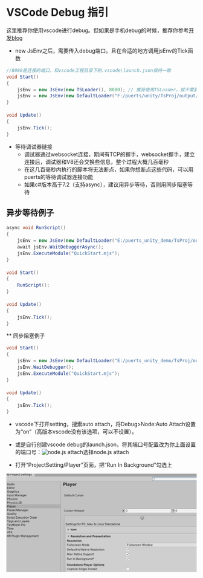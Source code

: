 # VSCode Debug 指引

这里推荐你使用vscode进行debug。但如果是手机debug的时候，推荐你参考[开发blog](https://zhuanlan.zhihu.com/p/359598262)

* new JsEnv之后，需要传入debug端口。且在合适的地方调用jsEnv的Tick函数

```csharp
//8080是连接的端口，和vscode工程目录下的.vscode\launch.json保持一致
void Start()
{
    jsEnv = new JsEnv(new TSLoader(), 8080); // 推荐使用TSLoader，就不需要你手动指定JS输出目录
    jsEnv = new JsEnv(new DefaultLoader("F:/puerts/unity/TsProj/output/"), 8080); // 使用DefaultLoader时需要手动指定你的JS输出目录。
}

void Update()
{
    jsEnv.Tick();
}
```

* 等待调试器链接
  - 调试器通过websocket连接，期间有TCP的握手，websocket握手，建立连接后，调试器和V8还会交换些信息，整个过程大概几百毫秒
  - 在这几百毫秒内执行的脚本将无法断点，如果你想断点这些代码，可以用puerts的等待调试器连接功能
  - 如果c#版本高于7.2（支持async），建议用异步等待，否则用同步阻塞等待
  
  
## 异步等待例子 

```csharp
async void RunScript()
{
    jsEnv = new JsEnv(new DefaultLoader("E:/puerts_unity_demo/TsProj/output/"), 8080);
    await jsEnv.WaitDebuggerAsync();
    jsEnv.ExecuteModule("QuickStart.mjs");
}

void Start()
{
    RunScript();
}

void Update()
{
    jsEnv.Tick();
}
```

** 同步阻塞例子

```csharp
void Start()
{
    jsEnv = new JsEnv(new DefaultLoader("E:/puerts_unity_demo/TsProj/output/"), 8080);
    jsEnv.WaitDebugger();
    jsEnv.ExecuteModule("QuickStart.mjs");
}

void Update()
{
    jsEnv.Tick();
}
```

* vscode下打开setting，搜索auto attach，将Debug>Node:Auto Attach设置为“on”（高版本vscode没有该选项，可以不设置）。
* 或是自行创建vscode debug的launch.json，将其端口号配置改为你上面设置的端口号：![node.js attach](https://github.com/kanezgyang/puerts/assets/32905484/85a696f3-6971-4f5e-9f65-14005fce34db)选择node.js attach



* 打开“ProjectSetting/Player”页面，把“Run In Background”勾选上

![throttle cpu](../../..//pic/unity_run_in_background.png)
